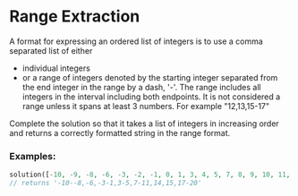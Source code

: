 # Range Extraction

A format for expressing an ordered list of integers is to use a comma separated list of either
- individual integers
- or a range of integers denoted by the starting integer separated from the end integer in the range by a dash, '-'. The range includes all integers in the interval including both endpoints. It is not considered a range unless it spans at least 3 numbers. For example "12,13,15-17"
  
Complete the solution so that it takes a list of integers in increasing order and returns a correctly formatted string in the range format.

### Examples:

```php
solution([-10, -9, -8, -6, -3, -2, -1, 0, 1, 3, 4, 5, 7, 8, 9, 10, 11, 14, 15, 17, 18, 19, 20])
// returns '-10--8,-6,-3-1,3-5,7-11,14,15,17-20'
```
